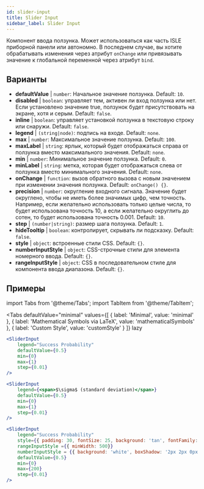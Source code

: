 ```yaml
---
id: slider-input
title: Slider Input
sidebar_label: Slider Input
---
```


Компонент ввода ползунка. Может использоваться как часть ISLE приборной панели или автономно. В последнем случае, вы хотите обрабатывать изменения через атрибут `onChange` или привязывать значение к глобальной переменной через атрибут `bind`.

## Варианты

* __defaultValue__ | `number`: Начальное значение ползунка. Default: `10`.
* __disabled__ | `boolean`: управляет тем, активен ли вход ползунка или нет. Если установлено значение true, ползунок будет присутствовать на экране, хотя и серым. Default: `false`.
* __inline__ | `boolean`: управляет установкой ползунка в текстовую строку или снаружи. Default: `false`.
* __legend__ | `(string|node)`: подпись на входе. Default: `none`.
* __max__ | `number`: Максимальное значение ползунка. Default: `100`.
* __maxLabel__ | `string`: ярлык, который будет отображаться справа от ползунка вместо максимального значения. Default: `none`.
* __min__ | `number`: Минимальное значение ползунка. Default: `0`.
* __minLabel__ | `string`: метка, которая будет отображаться слева от ползунка вместо минимального значения. Default: `none`.
* __onChange__ | `function`: вызов обратного вызова с новым значением при изменении значения ползунка. Default: `onChange() {}`.
* __precision__ | `number`: округление входного сигнала. Значение будет округлено, чтобы не иметь более значимых цифр, чем точность. Например, если желательно использовать только целые числа, то будет использована точность 10, а если желательно округлить до сотен, то будет использована точность 0.001. Default: `10`.
* __step__ | `(number|string)`: размер шага ползунка. Default: `1`.
* __hideTooltip__ | `boolean`: контролирует, скрывать ли подсказку. Default: `false`.
* __style__ | `object`: встроенные стили CSS. Default: `{}`.
* __numberInputStyle__ | `object`: CSS-строчные стили для элемента номерного ввода. Default: `{}`.
* __rangeInputStyle__ | `object`: CSS в последовательном стиле для компонента ввода диапазона. Default: `{}`.


## Примеры

import Tabs from '@theme/Tabs';
import TabItem from '@theme/TabItem';

<Tabs
    defaultValue="minimal"
    values={[
        { label: 'Minimal', value: 'minimal' },
        { label: 'Mathematical Symbols via LaTeX', value: 'mathematicalSymbols' },
        { label: 'Custom Style', value: 'customStyle' }
    ]}
    lazy
>

<TabItem value="minimal">

```jsx live
<SliderInput
    legend="Success Probability"
    defaultValue={0.5}
    min={0}
    max={1}
    step={0.01}
/>
```

</TabItem>

<TabItem value="mathematicalSymbols">

```jsx live
<SliderInput
    legend={<span>$\sigma$ (standard deviation)</span>}
    defaultValue={0.5}
    min={0}
    max={1}
    step={0.01}
/>
```

</TabItem>

<TabItem value="customStyle">

```jsx live
<SliderInput
    legend="Success Probability"
    style={{ padding: 30, fontSize: 25, background: 'tan', fontFamily: 'Georgia'}}
    rangeInputStyle ={{ minWidth: 500}}
    numberInputStyle = {{ background: 'white', boxShadow: '2px 2px 0px black'}}
    defaultValue={0.5}
    min={0}
    max={200}
    step={0.01}
/>
```

</TabItem>

</Tabs>
